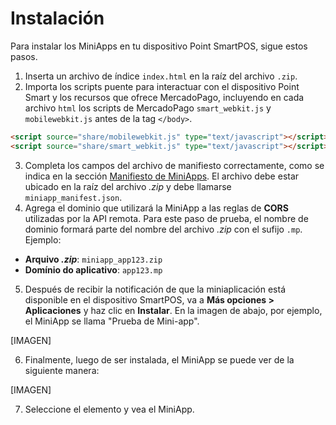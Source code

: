 # Instalación

Para instalar los MiniApps en tu dispositivo Point SmartPOS, sigue estos pasos.

1. Inserta un archivo de índice `index.html` en la raíz del archivo `.zip`.
2. Importa los scripts puente para interactuar con el dispositivo Point Smart y los recursos que ofrece MercadoPago, incluyendo en cada archivo `html` los scripts de MercadoPago `smart_webkit.js` y `mobilewebkit.js` antes de la tag `</body>`.

```html
<script source="share/mobilewebkit.js" type="text/javascript"></script>
<script source="share/smart_webkit.js" type="text/javascript"></script>
```

3. Completa los campos del archivo de manifiesto correctamente, como se indica en la sección [Manifiesto de MiniApps](/developers/es/docs/point/mini-apps/additional-content/manifest). El archivo debe estar ubicado en la raíz del archivo _.zip_ y debe llamarse `miniapp_manifest.json`.
4. Agrega el dominio que utilizará la MiniApp a las reglas de **CORS** utilizadas por la API remota. Para este paso de prueba, el nombre de dominio formará parte del nombre del archivo _.zip_ con el sufijo `.mp`. Ejemplo:

* **Arquivo _.zip_**: `miniapp_app123.zip`
* **Domínio do aplicativo**: `app123.mp`

5. Después de recibir la notificación de que la miniaplicación está disponible en el dispositivo SmartPOS, va a **Más opciones > Aplicaciones** y haz clic en **Instalar**. En la imagen de abajo, por ejemplo, el MiniApp se llama "Prueba de Mini-app".

[IMAGEN]

6. Finalmente, luego de ser instalada, el MiniApp se puede ver de la siguiente manera:

[IMAGEN]

7. Seleccione el elemento y vea el MiniApp.